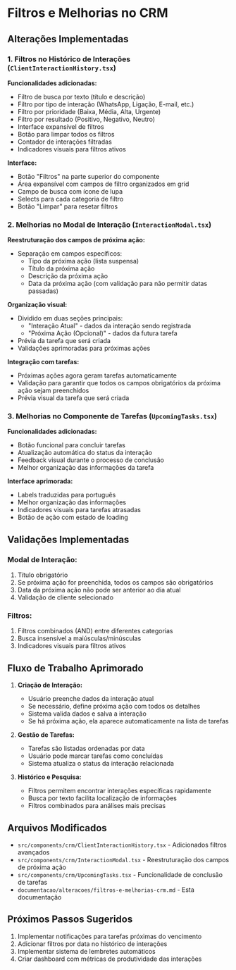 
# Filtros e Melhorias no CRM

## Alterações Implementadas

### 1. Filtros no Histórico de Interações (`ClientInteractionHistory.tsx`)

**Funcionalidades adicionadas:**
- Filtro de busca por texto (título e descrição)
- Filtro por tipo de interação (WhatsApp, Ligação, E-mail, etc.)
- Filtro por prioridade (Baixa, Média, Alta, Urgente)
- Filtro por resultado (Positivo, Negativo, Neutro)
- Interface expansível de filtros
- Botão para limpar todos os filtros
- Contador de interações filtradas
- Indicadores visuais para filtros ativos

**Interface:**
- Botão "Filtros" na parte superior do componente
- Área expansível com campos de filtro organizados em grid
- Campo de busca com ícone de lupa
- Selects para cada categoria de filtro
- Botão "Limpar" para resetar filtros

### 2. Melhorias no Modal de Interação (`InteractionModal.tsx`)

**Reestruturação dos campos de próxima ação:**
- Separação em campos específicos:
  - Tipo da próxima ação (lista suspensa)
  - Título da próxima ação
  - Descrição da próxima ação
  - Data da próxima ação (com validação para não permitir datas passadas)

**Organização visual:**
- Dividido em duas seções principais:
  - "Interação Atual" - dados da interação sendo registrada
  - "Próxima Ação (Opcional)" - dados da futura tarefa
- Prévia da tarefa que será criada
- Validações aprimoradas para próximas ações

**Integração com tarefas:**
- Próximas ações agora geram tarefas automaticamente
- Validação para garantir que todos os campos obrigatórios da próxima ação sejam preenchidos
- Prévia visual da tarefa que será criada

### 3. Melhorias no Componente de Tarefas (`UpcomingTasks.tsx`)

**Funcionalidades adicionadas:**
- Botão funcional para concluir tarefas
- Atualização automática do status da interação
- Feedback visual durante o processo de conclusão
- Melhor organização das informações da tarefa

**Interface aprimorada:**
- Labels traduzidas para português
- Melhor organização das informações
- Indicadores visuais para tarefas atrasadas
- Botão de ação com estado de loading

## Validações Implementadas

### Modal de Interação:
1. Título obrigatório
2. Se próxima ação for preenchida, todos os campos são obrigatórios
3. Data da próxima ação não pode ser anterior ao dia atual
4. Validação de cliente selecionado

### Filtros:
1. Filtros combinados (AND) entre diferentes categorias
2. Busca insensível a maiúsculas/minúsculas
3. Indicadores visuais para filtros ativos

## Fluxo de Trabalho Aprimorado

1. **Criação de Interação:**
   - Usuário preenche dados da interação atual
   - Se necessário, define próxima ação com todos os detalhes
   - Sistema valida dados e salva a interação
   - Se há próxima ação, ela aparece automaticamente na lista de tarefas

2. **Gestão de Tarefas:**
   - Tarefas são listadas ordenadas por data
   - Usuário pode marcar tarefas como concluídas
   - Sistema atualiza o status da interação relacionada

3. **Histórico e Pesquisa:**
   - Filtros permitem encontrar interações específicas rapidamente
   - Busca por texto facilita localização de informações
   - Filtros combinados para análises mais precisas

## Arquivos Modificados

- `src/components/crm/ClientInteractionHistory.tsx` - Adicionados filtros avançados
- `src/components/crm/InteractionModal.tsx` - Reestruturação dos campos de próxima ação
- `src/components/crm/UpcomingTasks.tsx` - Funcionalidade de conclusão de tarefas
- `documentacao/alteracoes/filtros-e-melhorias-crm.md` - Esta documentação

## Próximos Passos Sugeridos

1. Implementar notificações para tarefas próximas do vencimento
2. Adicionar filtros por data no histórico de interações
3. Implementar sistema de lembretes automáticos
4. Criar dashboard com métricas de produtividade das interações
